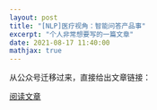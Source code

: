 ```yaml
---
layout: post
title: "[NLP]医疗视角：智能问答产品事"
excerpt: "个人非常想要写的一篇文章"
date: 2021-08-17 11:40:00
mathjax: true
---
```


从公众号迁移过来，直接给出文章链接：

[阅读文章](https://mp.weixin.qq.com/s/UWvRoHNIGEhS_VX88Ith2A)